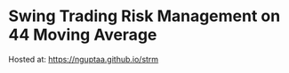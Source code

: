 # Swing Trading Risk Management on 44 Moving Average

Hosted at: <a href="https://nguptaa.github.io/strm" rel="noopener noreferrer" target="_blank">https://nguptaa.github.io/strm</a>